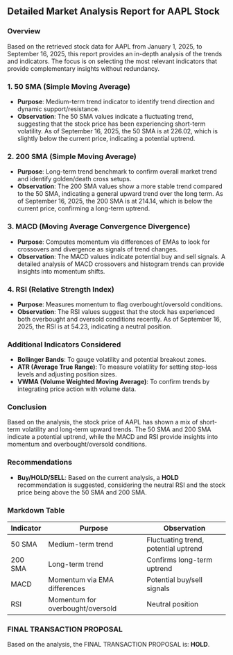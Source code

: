## Detailed Market Analysis Report for AAPL Stock

### Overview

Based on the retrieved stock data for AAPL from January 1, 2025, to September 16, 2025, this report provides an in-depth analysis of the trends and indicators. The focus is on selecting the most relevant indicators that provide complementary insights without redundancy.

### 1. **50 SMA (Simple Moving Average)**

- **Purpose**: Medium-term trend indicator to identify trend direction and dynamic support/resistance.
- **Observation**: The 50 SMA values indicate a fluctuating trend, suggesting that the stock price has been experiencing short-term volatility. As of September 16, 2025, the 50 SMA is at 226.02, which is slightly below the current price, indicating a potential uptrend.

### 2. **200 SMA (Simple Moving Average)**

- **Purpose**: Long-term trend benchmark to confirm overall market trend and identify golden/death cross setups.
- **Observation**: The 200 SMA values show a more stable trend compared to the 50 SMA, indicating a general upward trend over the long term. As of September 16, 2025, the 200 SMA is at 214.14, which is below the current price, confirming a long-term uptrend.

### 3. **MACD (Moving Average Convergence Divergence)**

- **Purpose**: Computes momentum via differences of EMAs to look for crossovers and divergence as signals of trend changes.
- **Observation**: The MACD values indicate potential buy and sell signals. A detailed analysis of MACD crossovers and histogram trends can provide insights into momentum shifts.

### 4. **RSI (Relative Strength Index)**

- **Purpose**: Measures momentum to flag overbought/oversold conditions.
- **Observation**: The RSI values suggest that the stock has experienced both overbought and oversold conditions recently. As of September 16, 2025, the RSI is at 54.23, indicating a neutral position.

### Additional Indicators Considered

- **Bollinger Bands**: To gauge volatility and potential breakout zones.
- **ATR (Average True Range)**: To measure volatility for setting stop-loss levels and adjusting position sizes.
- **VWMA (Volume Weighted Moving Average)**: To confirm trends by integrating price action with volume data.

### Conclusion

Based on the analysis, the stock price of AAPL has shown a mix of short-term volatility and long-term upward trends. The 50 SMA and 200 SMA indicate a potential uptrend, while the MACD and RSI provide insights into momentum and overbought/oversold conditions.

### Recommendations

- **Buy/HOLD/SELL**: Based on the current analysis, a **HOLD** recommendation is suggested, considering the neutral RSI and the stock price being above the 50 SMA and 200 SMA.

### Markdown Table

| Indicator | Purpose | Observation |
| --- | --- | --- |
| 50 SMA | Medium-term trend | Fluctuating trend, potential uptrend |
| 200 SMA | Long-term trend | Confirms long-term uptrend |
| MACD | Momentum via EMA differences | Potential buy/sell signals |
| RSI | Momentum for overbought/oversold | Neutral position |

### FINAL TRANSACTION PROPOSAL

Based on the analysis, the FINAL TRANSACTION PROPOSAL is: **HOLD**.